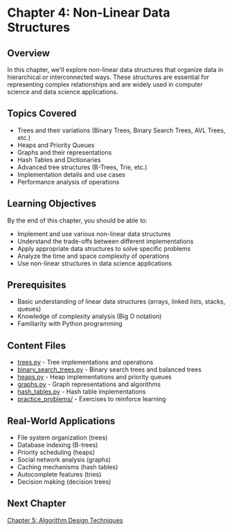 # Chapter 4: Non-Linear Data Structures

## Overview
In this chapter, we'll explore non-linear data structures that organize data in hierarchical or interconnected ways. These structures are essential for representing complex relationships and are widely used in computer science and data science applications.

## Topics Covered
- Trees and their variations (Binary Trees, Binary Search Trees, AVL Trees, etc.)
- Heaps and Priority Queues
- Graphs and their representations
- Hash Tables and Dictionaries
- Advanced tree structures (B-Trees, Trie, etc.)
- Implementation details and use cases
- Performance analysis of operations

## Learning Objectives
By the end of this chapter, you should be able to:
- Implement and use various non-linear data structures
- Understand the trade-offs between different implementations
- Apply appropriate data structures to solve specific problems
- Analyze the time and space complexity of operations
- Use non-linear structures in data science applications

## Prerequisites
- Basic understanding of linear data structures (arrays, linked lists, stacks, queues)
- Knowledge of complexity analysis (Big O notation)
- Familiarity with Python programming

## Content Files
- [trees.py](trees.py) - Tree implementations and operations
- [binary_search_trees.py](binary_search_trees.py) - Binary search trees and balanced trees
- [heaps.py](heaps.py) - Heap implementations and priority queues
- [graphs.py](graphs.py) - Graph representations and algorithms
- [hash_tables.py](hash_tables.py) - Hash table implementations
- [practice_problems/](practice_problems/) - Exercises to reinforce learning

## Real-World Applications
- File system organization (trees)
- Database indexing (B-trees)
- Priority scheduling (heaps)
- Social network analysis (graphs)
- Caching mechanisms (hash tables)
- Autocomplete features (tries)
- Decision making (decision trees)

## Next Chapter
[Chapter 5: Algorithm Design Techniques](../05_algorithms/)